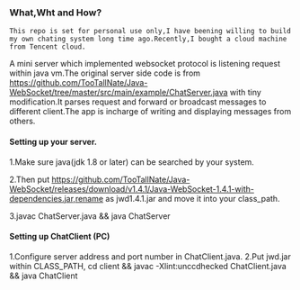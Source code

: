 ### What,Wht and How?

    This repo is set for personal use only,I have beening willing to build my own chating system long time ago.Recently,I bought a cloud machine from Tencent cloud.
A mini server which implemented websocket protocol is listening request within java vm.The original server side code is from https://github.com/TooTallNate/Java-WebSocket/tree/master/src/main/example/ChatServer.java with tiny modification.It parses request and forward or broadcast messages to different client.The app is incharge of writing and displaying messages from others.

#### Setting up your server.

1.Make sure java(jdk 1.8 or later) can be searched by your system.

2.Then put https://github.com/TooTallNate/Java-WebSocket/releases/download/v1.4.1/Java-WebSocket-1.4.1-with-dependencies.jar,rename as jwd1.4.1.jar and move it into your class_path.

3.javac ChatServer.java  && java ChatServer


#### Setting up ChatClient (PC)
1.Configure server address and port number in ChatClient.java.
2.Put jwd.jar within CLASS_PATH, cd client && javac -Xlint:unccdhecked ChatClient.java && java ChatClient
